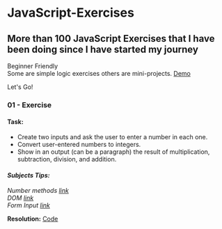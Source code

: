 # JavaScript-Exercises
## More than **100 JavaScript Exercises** that I have been doing since I have started my journey

Beginner Friendly   
Some are simple logic exercises others are mini-projects.
[Demo](https://rs-coding.github.io/JavaScript-Exercises/)

Let's Go!

### 01 - Exercise
 #### **Task:**     
 - Create two inputs and ask the user to enter a number in each one.  
 - Convert user-entered numbers to integers.  
 - Show in an output (can be a paragraph) the result of multiplication, subtraction, division, and addition.

 #### _Subjects Tips:_   
  _Number methods [link](https://developer.mozilla.org/en-US/docs/Web/JavaScript/Reference/Global_Objects/Number)_  
  _DOM [link](https://developer.mozilla.org/en-US/docs/Web/API/Document_Object_Model/Introduction)_  
  _Form Input [link](https://developer.mozilla.org/en-US/docs/Web/HTML/Element/input)_  

**Resolution:** [Code](https://github.com/RS-coding/JavaScript-Exercises/blob/6220a12a42a17b04c36106675baf61ab9ee2acff/solutions/01exercise.html) 


